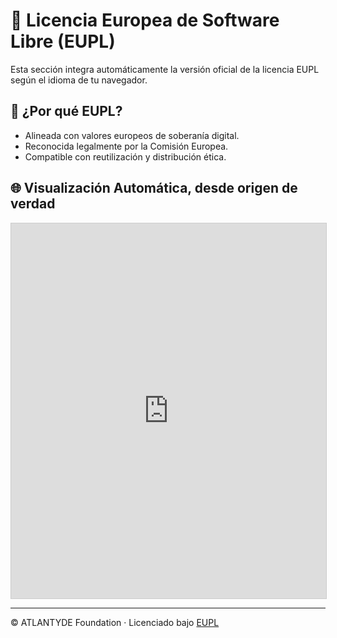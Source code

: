 # 📜 Licencia Europea de Software Libre (EUPL)

Esta sección integra automáticamente la versión oficial de la licencia EUPL según el idioma de tu navegador.

## 🧠 ¿Por qué EUPL?

- Alineada con valores europeos de soberanía digital.
- Reconocida legalmente por la Comisión Europea.
- Compatible con reutilización y distribución ética.

## 🌐 Visualización Automática, desde origen de verdad

<iframe id="eupl-frame" src="https://eupl.eu/en/license/" width="100%" height="600px" frameborder="0" style="border:1px solid #ccc;"></iframe>

<script>
  const lang = navigator.language || navigator.userLanguage;
  const shortLang = lang.split('-')[0];
  const supported = ['en', 'es', 'fr', 'de', 'it', 'pt', 'pl', 'nl', 'fi'];
  const euplUrl = supported.includes(shortLang)
    ? `https://eupl.eu/${shortLang}/license/`
    : 'https://eupl.eu/en/license/';
  document.getElementById('eupl-frame').src = euplUrl;
</script>

---

© ATLANTYDE Foundation · Licenciado bajo [EUPL](https://eupl.eu)
